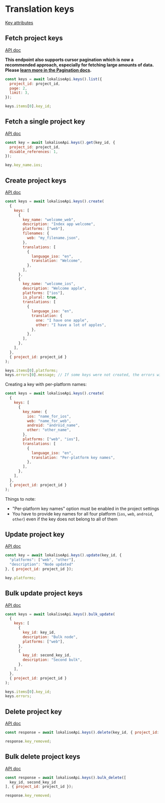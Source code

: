 # Translation keys

[Key attributes](https://developers.lokalise.com/reference/key-object)

## Fetch project keys

[API doc](https://developers.lokalise.com/reference/list-all-keys)

**This endpoint also supports cursor pagination which is now a recommended approach, especially for fetching large amounts of data. Please [learn more in the Pagination docs](https://lokalise.github.io/node-lokalise-api/api/getting-started#cursor-pagination).**

```js
const keys = await lokaliseApi.keys().list({
  project_id: project_id,
  page: 2,
  limit: 3,
});

keys.items[0].key_id;
```

## Fetch a single project key

[API doc](https://developers.lokalise.com/reference/retrieve-a-key)

```js
const key = await lokaliseApi.keys().get(key_id, {
  project_id: project_id,
  disable_references: 1,
});

key.key_name.ios;
```

## Create project keys

[API doc](https://developers.lokalise.com/reference/create-keys)

```js
const keys = await lokaliseApi.keys().create(
  {
    keys: [
      {
        key_name: "welcome_web",
        description: "Index app welcome",
        platforms: ["web"],
        filenames: {
          web: "my_filename.json",
        },
        translations: [
          {
            language_iso: "en",
            translation: "Welcome",
          },
        ],
      },
      {
        key_name: "welcome_ios",
        description: "Welcome apple",
        platforms: ["ios"],
        is_plural: true,
        translations: [
          {
            language_iso: "en",
            translation: {
              one: "I have one apple",
              other: "I have a lot of apples",
            },
          },
        ],
      },
    ],
  },
  { project_id: project_id }
);

keys.items[0].platforms;
keys.errors[0].message; // If some keys were not created, the errors will be listed here
```

Creating a key with per-platform names:

```js
const keys = await lokaliseApi.keys().create(
  {
    keys: [
      {
        key_name: {
          ios: "name_for_ios",
          web: "name_for_web",
          android: "android_name",
          other: "other_name",
        },
        platforms: ["web", "ios"],
        translations: [
          {
            language_iso: "en",
            translation: "Per-platform key names",
          },
        ],
      },
    ],
  },
  { project_id: project_id }
);
```

Things to note:

* "Per-platform key names" option must be enabled in the project settings
* You have to provide key names for all four platform (`ios`, `web`, `android`, `other`) even if the key does not belong to all of them

## Update project key

[API doc](https://developers.lokalise.com/reference/update-a-key)

```js
const key = await lokaliseApi.keys().update(key_id, {
  "platforms": ["web", "other"],
  "description": "Node updated"
}, { project_id: project_id });

key.platforms;
```

## Bulk update project keys

[API doc](https://developers.lokalise.com/reference/bulk-update)

```js
const keys = await lokaliseApi.keys().bulk_update(
  {
    keys: [
      {
        key_id: key_id,
        description: "Bulk node",
        platforms: ["web"],
      },
      {
        key_id: second_key_id,
        description: "Second bulk",
      },
    ],
  },
  { project_id: project_id }
);

keys.items[0].key_id;
keys.errors;
```

## Delete project key

[API doc](https://developers.lokalise.com/reference/delete-a-key)

```js
const response = await lokaliseApi.keys().delete(key_id, { project_id: project_id });

response.key_removed;
```

## Bulk delete project keys

[API doc](https://developers.lokalise.com/reference/delete-multiple-keys)

```js
const response = await lokaliseApi.keys().bulk_delete([
  key_id, second_key_id
], { project_id: project_id });

response.key_removed;
```
